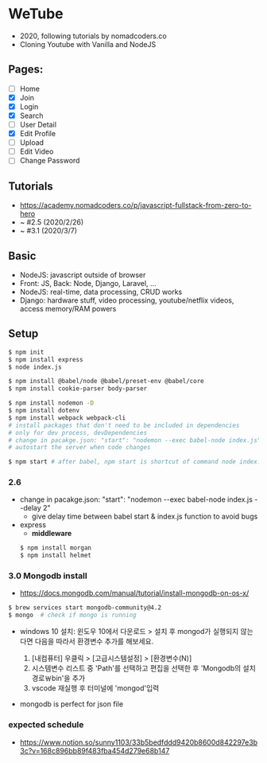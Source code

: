 # WeTube
- 2020, following tutorials by nomadcoders.co
- Cloning Youtube with Vanilla and NodeJS

## Pages:
- [ ] Home
- [x] Join
- [x] Login
- [x] Search
- [ ] User Detail
- [x] Edit Profile
- [ ] Upload
- [ ] Edit Video
- [ ] Change Password

## Tutorials
- https://academy.nomadcoders.co/p/javascript-fullstack-from-zero-to-hero
- ~ #2.5 (2020/2/26)
- ~ #3.1 (2020/3/7)

## Basic 
- NodeJS: javascript outside of browser
- Front: JS, Back: Node, Django, Laravel, ...
- NodeJS: real-time, data processing, CRUD works
- Django: hardware stuff, video processing, youtube/netflix videos, access memory/RAM powers

## Setup
```bash
$ npm init
$ npm install express
$ node index.js

$ npm install @babel/node @babel/preset-env @babel/core
$ npm install cookie-parser body-parser

$ npm install nodemon -D
$ npm install dotenv
$ npm install webpack webpack-cli
# install packages that don't need to be included in dependencies
# only for dev process, devDependencies
# change in pacakge.json: "start": "nodemon --exec babel-node index.js",
# autostart the server when code changes

$ npm start # after babel, npm start is shortcut of command node index.js
```

### 2.6
- change in pacakge.json: "start": "nodemon --exec babel-node index.js --delay 2"
    - give delay time between babel start & index.js function to avoid bugs
- express
    - **middleware**
    ```bash
    $ npm install morgan
    $ npm install helmet
    ```

### 3.0 Mongodb install
- https://docs.mongodb.com/manual/tutorial/install-mongodb-on-os-x/

```bash
$ brew services start mongodb-community@4.2
$ mongo  # check if mongo is running
```

- windows 10 설치: 윈도우 10에서 다운로드 > 설치 후 mongod가 실행되지 않는다면 다음을 따라서 환경변수 추가를 해보세요.
    1. [내컴퓨터] 우클릭 > [고급시스템설정] > [환경변수(N)]
    2. 시스템변수 리스트 중 'Path'를 선택하고 편집을 선택한 후 'Mongodb의 설치경로￦bin'을 추가
    3. vscode 재실행 후 터미널에 'mongod'입력

- mongodb is perfect for json file

### expected schedule
- https://www.notion.so/sunny1103/33b5bedfddd9420b8600d842297e3b3c?v=168c896bb89f483fba454d279e68b147
